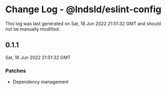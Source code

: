 # Change Log - @lndsld/eslint-config

This log was last generated on Sat, 18 Jun 2022 21:51:32 GMT and should not be manually modified.

## 0.1.1
Sat, 18 Jun 2022 21:51:32 GMT

### Patches

- Dependency management

